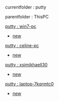 currentfolder : putty

parentfolder : ThisPC

[putty : win7-pc](http://win7-pc/doc/files/ThisPC/putty/open-command-prompt-here.html)
- [new](http://win7-pc/doc/files/common/prompt-action.php?rawdisplay=1&HOME_DIRECTORY=C:/UniServer/www/doc/files/ThisPC/putty&cmd=c:/UniServer/www/doc/files/common/open_command_files/overwritenew.bat)

[putty : celine-pc](http://celine-pc/doc/files/ThisPC/putty/open-command-prompt-here.html)
- [new](http://celine-pc/doc/files/common/prompt-action.php?rawdisplay=1&HOME_DIRECTORY=C:/UniServer/www/doc/files/ThisPC/putty&cmd=c:/UniServer/www/doc/files/common/open_command_files/overwritenew.bat)

[putty : xsjmikhaell30](http://xsjmikhaell30/doc/files/ThisPC/putty/open-command-prompt-here.html)
- [new](http://xsjmikhaell30/doc/files/common/prompt-action.php?rawdisplay=1&HOME_DIRECTORY=C:/UniServer/www/doc/files/ThisPC/putty&cmd=c:/UniServer/www/doc/files/common/open_command_files/overwritenew.bat)

[putty : laptop-7kqrmtc0](http://laptop-7kqrmtc0/doc/files/ThisPC/putty/open-command-prompt-here.html)
- [new](http://laptop-7kqrmtc0/doc/files/common/prompt-action.php?rawdisplay=1&HOME_DIRECTORY=C:/UniServer/www/doc/files/ThisPC/putty&cmd=c:/UniServer/www/doc/files/common/open_command_files/overwritenew.bat)


